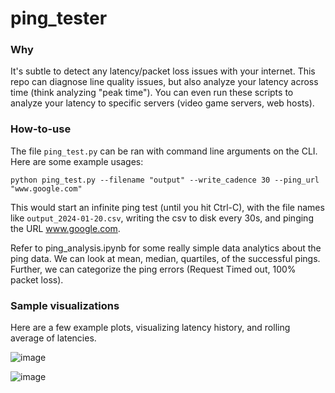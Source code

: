 # ping_tester

### Why

It's subtle to detect any latency/packet loss issues with your internet. This repo can diagnose line quality issues, but also analyze your latency across time (think analyzing "peak time"). You can even run these scripts to analyze your latency to specific servers (video game servers, web hosts).

### How-to-use

The file `ping_test.py` can be ran with command line arguments on the CLI. Here are some example usages:

	python ping_test.py --filename "output" --write_cadence 30 --ping_url "www.google.com"

This would start an infinite ping test (until you hit Ctrl-C), with the file names like `output_2024-01-20.csv`, writing the csv to disk every 30s, and pinging the URL www.google.com.

Refer to ping\_analysis.ipynb for some really simple data analytics about the ping data. We can look at mean, median, quartiles, of the successful pings. Further, we can categorize the ping errors (Request Timed out, 100% packet loss).

### Sample visualizations

Here are a few example plots, visualizing latency history, and rolling average of latencies.

![image](https://github.com/Chudbrochil/ping_tester/assets/16054782/f0d02f60-3e32-4b2f-a9db-42ec24cece11)

![image](https://github.com/Chudbrochil/ping_tester/assets/16054782/87d9eb1c-4dcc-4ede-b2b0-ede81fc807a1)


